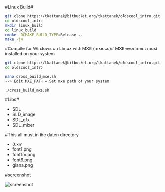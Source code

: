 #Linux Build#
```Bash  
git clone https://tkattanek@bitbucket.org/tkattanek/oldscool_intro.git
cd oldscool_intro
mkdir linux_build
cd linux_build
cmake -DCMAKE_BUILD_TYPE=Release ..
make -j4
```

#Compile for Windows on Limux with MXE (mxe.cc)#
MXE evoriment must installed on your system
```Bash  
git clone https://tkattanek@bitbucket.org/tkattanek/oldscool_intro.git
cd oldscool_intro

nano cross_build_mxe.sh
--> Edit MXE_PATH = Set mxe path of your system

./cross_build_mxe.sh
```
#Libs#
- SDL
- SLD_image
- SDL_gfx
- SDL_mixer

#This all must in the daten directory
- 3.xm
- font1.png
- font1m.png
- font6.png
- giana.png


#screenshot

![screenshot](http://picload.org/image/adolalp/oldscool_intro_s.png)